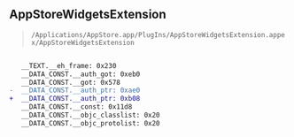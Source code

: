 ## AppStoreWidgetsExtension

> `/Applications/AppStore.app/PlugIns/AppStoreWidgetsExtension.appex/AppStoreWidgetsExtension`

```diff

   __TEXT.__eh_frame: 0x230
   __DATA_CONST.__auth_got: 0xeb0
   __DATA_CONST.__got: 0x578
-  __DATA_CONST.__auth_ptr: 0xae0
+  __DATA_CONST.__auth_ptr: 0xb08
   __DATA_CONST.__const: 0x11d8
   __DATA_CONST.__objc_classlist: 0x20
   __DATA_CONST.__objc_protolist: 0x20

```
